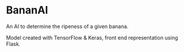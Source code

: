 # BananAI
An AI to determine the ripeness of a given banana.

Model created with TensorFlow & Keras, front end representation using Flask.
